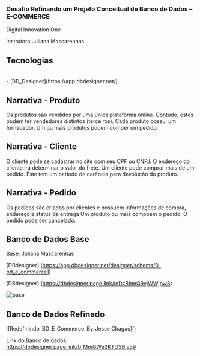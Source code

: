 ### Desafio Refinando um Projeto Conceitual de Banco de Dados – E-COMMERCE
<p>Digital Innovation One </p>
<p>Instrutora:Juliana Mascarenhas </p>

<h2> Tecnologias </h2>
<br> - [BD_Designer](https://app.dbdesigner.net/) 

<h2>Narrativa - Produto </h2>
Os produtos são vendidos por uma única plataforma online. 
Contudo, estes podem ter vendedores distintos (terceiros).
Cada produto possui um fornecedor.
Um ou mais produtos podem comper um pedido.

<h2>Narrativa - Cliente </h2>
O cliente pode se cadastrar no site com seu CPF ou CNPJ.
O endereço do cliente irá determinar o valor do frete.
Um cliente pode comprar mais de um pedido. 
Este tem um período de carência para devolução do produto.

<h2>Narrativa - Pedido </h2>
Os pedidos são criados por clientes e possuem informações de compra, endereço e status da entrega
Um produto ou mais compoem o pedido.
O pedido pode ser cancelado.

<h2>Banco de Dados Base</h2> 
Base: Juliana Mascarenhas

[DBdesigner] (https://app.dbdesigner.net/designer/schema/0-bd_e_commerce1)

[DBdesigner] (https://dbdesigner.page.link/inDzBhmQ9vjWWjpw8)

![base](https://github.com/JesseChagas/BD-E-Commerce/assets/113779466/c8fe7e8d-93c9-419d-bba7-476b86159120)



<h2>Banco de Dados Refinado</h2>
![Redefinindo_BD_E_Commerce_By_Jesse Chagas]()

Link do Banco de dados: https://dbdesigner.page.link/bfMmGWe2KTUSBiv59
